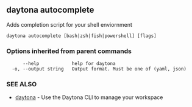 ## daytona autocomplete

Adds completion script for your shell enviornment

```
daytona autocomplete [bash|zsh|fish|powershell] [flags]
```

### Options inherited from parent commands

```
      --help            help for daytona
  -o, --output string   Output format. Must be one of (yaml, json)
```

### SEE ALSO

* [daytona](daytona.md)	 - Use the Daytona CLI to manage your workspace

